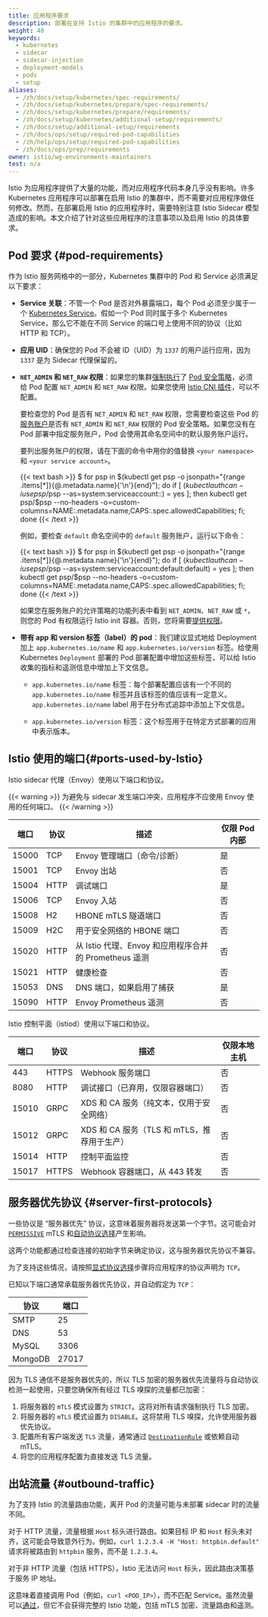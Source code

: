 ```yaml
---
title: 应用程序要求
description: 部署在支持 Istio 的集群中的应用程序的要求。
weight: 40
keywords:
  - kubernetes
  - sidecar
  - sidecar-injection
  - deployment-models
  - pods
  - setup
aliases:
  - /zh/docs/setup/kubernetes/spec-requirements/
  - /zh/docs/setup/kubernetes/prepare/spec-requirements/
  - /zh/docs/setup/kubernetes/prepare/requirements/
  - /zh/docs/setup/kubernetes/additional-setup/requirements/
  - /zh/docs/setup/additional-setup/requirements
  - /zh/docs/ops/setup/required-pod-capabilities
  - /zh/help/ops/setup/required-pod-capabilities
  - /zh/docs/ops/prep/requirements
owner: istio/wg-environments-maintainers
test: n/a
---
```


Istio 为应用程序提供了大量的功能，而对应用程序代码本身几乎没有影响。许多 Kubernetes 应用程序可以部署在启用 Istio 的集群中，而不需要对应用程序做任何修改。然而，在部署启用 Istio 的应用程序时，需要特别注意 Istio Sidecar 模型造成的影响。本文介绍了针对这些应用程序的注意事项以及启用 Istio 的具体要求。

## Pod 要求 {#pod-requirements}

作为 Istio 服务网格中的一部分，Kubernetes 集群中的 Pod 和 Service 必须满足以下要求：

- **Service 关联**：不管一个 Pod 是否对外暴露端口，每个 Pod 必须至少属于一个 [Kubernetes Service](https://kubernetes.io/docs/concepts/services-networking/service/)。假如一个 Pod 同时属于多个 Kubernetes Service，那么它不能在不同 Service 的端口号上使用不同的协议（比如 HTTP 和 TCP）。

- **应用 UID**：确保您的 Pod 不会被 ID（UID）为 `1337` 的用户运行应用，因为 `1337` 是为 Sidecar 代理保留的。

- **`NET_ADMIN` 和 `NET_RAW` 权限**：如果您的集群[强制执行](https://kubernetes.io/zh-cn/docs/concepts/policy/pod-security-policy/#enabling-pod-security-policies)了 [Pod 安全策略](https://kubernetes.io/zh-cn/docs/concepts/policy/pod-security-policy/)，必须给 Pod 配置 `NET_ADMIN` 和 `NET_RAW` 权限。如果您使用 [Istio CNI 插件](/zh/docs/setup/additional-setup/cni/)，可以不配置。

  要检查您的 Pod 是否有 `NET_ADMIN` 和 `NET_RAW` 权限，您需要检查这些 Pod 的[服务账户](https://kubernetes.io/zh-cn/docs/tasks/configure-pod-container/configure-service-account/)是否有 `NET_ADMIN` 和 `NET_RAW` 权限的 Pod 安全策略。如果您没有在 Pod 部署中指定服务账户，Pod 会使用其命名空间中的默认服务账户运行。

  要列出服务账户的权限，请在下面的命令中用你的值替换 `<your namespace>` 和 `<your service account>`。

    {{< text bash >}}
    $ for psp in $(kubectl get psp -o jsonpath="{range .items[*]}{@.metadata.name}{'\n'}{end}"); do if [ $(kubectl auth can-i use psp/$psp --as=system:serviceaccount:<your namespace>:<your service account>) = yes ]; then kubectl get psp/$psp --no-headers -o=custom-columns=NAME:.metadata.name,CAPS:.spec.allowedCapabilities; fi; done
    {{< /text >}}

    例如，要检查 `default` 命名空间中的 `default` 服务账户，运行以下命令：

    {{< text bash >}}
    $ for psp in $(kubectl get psp -o jsonpath="{range .items[*]}{@.metadata.name}{'\n'}{end}"); do if [ $(kubectl auth can-i use psp/$psp --as=system:serviceaccount:default:default) = yes ]; then kubectl get psp/$psp --no-headers -o=custom-columns=NAME:.metadata.name,CAPS:.spec.allowedCapabilities; fi; done
    {{< /text >}}

  如果您在服务账户的允许策略的功能列表中看到 `NET_ADMIN`、`NET_RAW` 或 `*`，则您的 Pod 有权限运行 Istio init 容器。否则，您将需要[提供权限](https://kubernetes.io/zh-cn/docs/concepts/security/pod-security-policy)。

- **带有 app 和 version 标签（label）的 pod**：我们建议显式地给 Deployment 加上 `app.kubernetes.io/name` 和 `app.kubernetes.io/version` 标签。给使用 Kubernetes
  `Deployment` 部署的 Pod 部署配置中增加这些标签，可以给 Istio 收集的指标和遥测信息中增加上下文信息。

    - `app.kubernetes.io/name` 标签：每个部署配置应该有一个不同的 `app.kubernetes.io/name` 标签并且该标签的值应该有一定意义。`app.kubernetes.io/name` label 用于在分布式追踪中添加上下文信息。

    - `app.kubernetes.io/version` 标签：这个标签用于在特定方式部署的应用中表示版本。

## Istio 使用的端口{#ports-used-by-Istio}

Istio sidecar 代理（Envoy）使用以下端口和协议。

{{< warning >}}
为避免与 sidecar 发生端口冲突，应用程序不应使用 Envoy 使用的任何端口。
{{< /warning >}}

| 端口 | 协议 | 描述 | 仅限 Pod 内部 |
|----|----|----|----|
| 15000 | TCP  | Envoy 管理端口（命令/诊断） | 是 |
| 15001 | TCP  | Envoy 出站 | 否 |
| 15004 | HTTP | 调试端口 | 是 |
| 15006 | TCP  | Envoy 入站 | 否 |
| 15008 | H2   | HBONE mTLS 隧道端口 | 否 |
| 15009 | H2C  | 用于安全网络的 HBONE 端口 | 否 |
| 15020 | HTTP | 从 Istio 代理、Envoy 和应用程序合并的 Prometheus 遥测 | 否 |
| 15021 | HTTP | 健康检查 | 否 |
| 15053 | DNS  | DNS 端口，如果启用了捕获 | 是 |
| 15090 | HTTP | Envoy Prometheus 遥测 | 否 |

Istio 控制平面（istiod）使用以下端口和协议。

| 端口 | 协议 | 描述 | 仅限本地主机 |
|----|----|----|----|
| 443   | HTTPS | Webhook 服务端口 | 否 |
| 8080  | HTTP  | 调试接口（已弃用，仅限容器端口） | 否 |
| 15010 | GRPC  | XDS 和 CA 服务（纯文本，仅用于安全网络） | 否 |
| 15012 | GRPC  | XDS 和 CA 服务（TLS 和 mTLS，推荐用于生产）| 否 |
| 15014 | HTTP  | 控制平面监控 | 否 |
| 15017 | HTTPS | Webhook 容器端口，从 443 转发 | 否 |

## 服务器优先协议 {#server-first-protocols}

一些协议是 “服务器优先” 协议，这意味着服务器将发送第一个字节。这可能会对 [`PERMISSIVE`](/zh/docs/reference/config/security/peer_authentication/#PeerAuthentication-MutualTLS-Mode) mTLS 和[自动协议选择](/zh/docs/ops/configuration/traffic-management/protocol-selection/#automatic-protocol-selection)产生影响。

这两个功能都通过检查连接的初始字节来确定协议，这与服务器优先协议不兼容。

为了支持这些情况，请按照[显式协议选择](/zh/docs/ops/configuration/traffic-management/protocol-selection/#explicit-protocol-selection)步骤将应用程序的协议声明为 `TCP`。

已知以下端口通常承载服务器优先协议，并自动假定为 `TCP`：

| 协议    | 端口  |
| ------- | ----- |
| SMTP    | 25    |
| DNS     | 53    |
| MySQL   | 3306  |
| MongoDB | 27017 |

因为 TLS 通信不是服务器优先的，所以 TLS 加密的服务器优先流量将与自动协议检测一起使用，只要您确保所有经过 TLS 嗅探的流量都已加密：

1. 将服务器的 `mTLS` 模式设置为 `STRICT`。这将对所有请求强制执行 TLS 加密。
1. 将服务器的 `mTLS` 模式设置为 `DISABLE`。这将禁用 TLS 嗅探，允许使用服务器优先协议。
1. 配置所有客户端发送 `TLS` 流量，通常通过 [`DestinationRule`](/zh/docs/reference/config/networking/destination-rule/#ClientTLSSettings) 或依赖自动 mTLS。
1. 将您的应用程序配置为直接发送 TLS 流量。

## 出站流量 {#outbound-traffic}

为了支持 Istio 的流量路由功能，离开 Pod 的流量可能与未部署 sidecar 时的流量不同。

对于 HTTP 流量，流量根据 `Host` 标头进行路由。如果目标 IP 和 `Host` 标头未对齐，这可能会导致意外行为。例如，`curl 1.2.3.4 -H "Host: httpbin.default"` 请求将被路由到 `httpbin` 服务，而不是 `1.2.3.4`。

对于非 HTTP 流量（包括 HTTPS），Istio 无法访问 `Host` 标头，因此路由决策基于服务 IP 地址。

这意味着直接调用 Pod（例如，`curl <POD_IP>`），而不匹配 Service。虽然流量可以[通过](/zh/docs/tasks/traffic-management/egress/egress-control/#envoy-passthrough-to-external-services)，但它不会获得完整的 Istio 功能，包括 mTLS 加密、流量路由和遥测。
